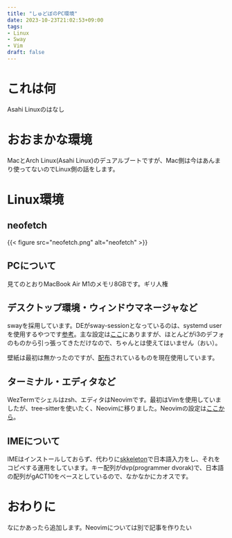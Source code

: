 ```yaml
---
title: "しゅどぼのPC環境"
date: 2023-10-23T21:02:53+09:00
tags:
- Linux
- Sway
- Vim
draft: false
---
```


# これは何

Asahi Linuxのはなし

<!--more-->

# おおまかな環境

MacとArch Linux(Asahi Linux)のデュアルブートですが、Mac側は今はあんまり使ってないのでLinux側の話をします。

# Linux環境

## neofetch

{{< figure src="neofetch.png" alt="neofetch" >}}

## PCについて

見てのとおりMacBook Air M1のメモリ8GBです。ギリ人権

## デスクトップ環境・ウィンドウマネージャなど

swayを採用しています。DEがsway-sessionとなっているのは、systemd userを使用するやつです[参考](https://github.com/swaywm/sway/wiki/Systemd-integration#running-sway-itself-as-a---user-service)。主な設定は[ここ](https://github.com/qitoy/dotfiles/blob/main/config/sway/config)にありますが、ほとんどがi3のデフォのものから引っ張ってきただけなので、ちゃんとは使えてはいません（おい）。

壁紙は最初は無かったのですが、[配布](https://twitter.com/OverRapid/status/1386949369581109252)されているものを現在使用しています。

## ターミナル・エディタなど

WezTermでシェルはzsh、エディタはNeovimです。最初はVimを使用していましたが、tree-sitterを使いたく、Neovimに移りました。Neovimの設定は[ここから](https://github.com/qitoy/dotfiles/tree/main/vim)。

## IMEについて

IMEはインストールしておらず、代わりに[skkeleton](https://github.com/vim-skk/skkeleton)で日本語入力をし、それをコピペする運用をしています。キー配列がdvp(programmer dvorak)で、日本語の配列がgACT10をベースとしているので、なかなかにカオスです。

# おわりに

なにかあったら追加します。Neovimについては別で記事を作りたい
